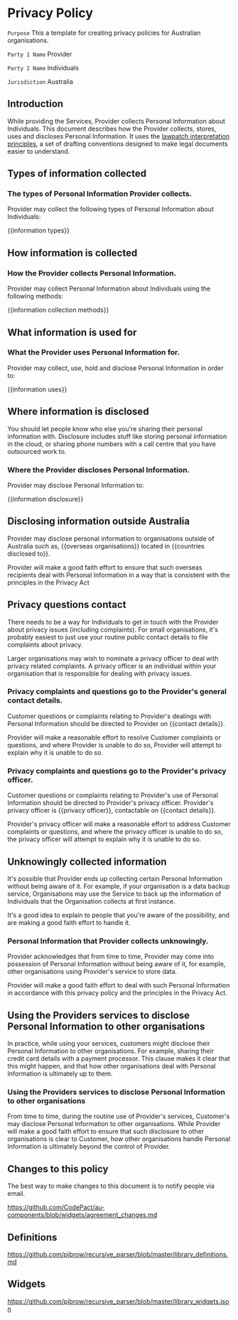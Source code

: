 # Privacy Policy

`Purpose` This a template for creating privacy policies for Australian organisations.

`Party 1 Name` Provider

`Party 2 Name` Individuals

`Jurisdiction` Australia

## Introduction

While providing the Services, Provider collects Personal Information about Individuals. This document describes how the Provider collects, stores, uses and discloses Personal Information.  It uses the [lawpatch interpretation principles](lawpatch.org), a set of drafting conventions designed to make legal documents easier to understand.

## Types of information collected

### The types of Personal Information Provider collects.

Provider may collect the following types of Personal Information about Individuals:

{{information types}}

## How information is collected

### How the Provider collects Personal Information.

Provider may collect Personal Information about Individuals using the following methods:

{{information collection methods}}

## What information is used for

### What the Provider uses Personal Information for.

Provider may collect, use, hold and disclose Personal Information in order to:

{{information uses}}

## Where information is disclosed

You should let people know who else you're sharing their personal information with. Disclosure includes stuff like storing personal information in the cloud, or sharing phone numbers with a call centre that you have outsourced work to.

### Where the Provider discloses Personal Information.

Provider may disclose Personal Information to:

{{information disclosure}}

## Disclosing information outside Australia

Provider may disclose personal information to organisations outside of Australia such as, {{overseas organisations}} located in {{countries disclosed to}}.

Provider will make a good faith effort to ensure that such overseas recipients deal with Personal Information in a way that is consistent with the principles in the Privacy Act

## Privacy questions contact

There needs to be a way for Individuals to get in touch with the Provider about privacy issues (including complaints).  For small organisations, it's probably easiest to just use your routine public contact details to file complaints about privacy.

Larger organisations may wish to nominate a privacy officer to deal with privacy related complaints. A privacy officer is an individual within your organisation that is responsible for dealing with privacy issues.

### Privacy complaints and questions go to the Provider's general contact details.

Customer questions or complaints relating to Provider's dealings with Personal Information should be directed to Provider on {{contact details}}.

Provider will make a reasonable effort to resolve Customer complaints or questions, and where Provider is unable to do so, Provider will attempt to explain why it is unable to do so.

### Privacy complaints and questions go to the Provider's privacy officer.

Customer questions or complaints relating to Provider's use of Personal Information should be directed to Provider's privacy officer. Provider's privacy officer is {{privacy officer}}, contactable on {{contact details}}.

Provider's privacy officer will make a reasonable effort to address Customer complaints or questions, and where the privacy officer is unable to do so, the privacy officer will attempt to explain why it is unable to do so.

## Unknowingly collected information

It's possible that Provider ends up collecting certain Personal Information without being aware of it. For example, if your organisation is a data backup service, Organisations may use the Service to back up the information of Individuals that the Organisation collects at first instance.

It's a good idea to explain to people that you're aware of the possibility, and are making a good faith effort to handle it.

### Personal Information that Provider collects unknowingly.

Provider acknowledges that from time to time, Provider may come into possession of Personal Information without being aware of it, for example, other organisations using Provider's service to store data.

Provider will make a good faith effort to deal with such Personal Information in accordance with this privacy policy and the principles in the Privacy Act.

## Using the Providers services to disclose Personal Information to other organisations

In practice, while using your services, customers might disclose their Personal Information to other organisations. For example, sharing their credit card details with a payment processor. This clause makes it clear that this might happen, and that how other organisations deal with Personal Information is ultimately up to them.

### Using the Providers services to disclose Personal Information to other organisations

From time to time, during the routine use of Provider's services, Customer's may disclose Personal Information to other organisations. While Provider will make a good faith effort to ensure that such disclosure to other organisations is clear to Customer, how other organisations handle Personal Information is ultimately beyond the control of Provider.

## Changes to this policy

The best way to make changes to this document is to notify people via email.

https://github.com/CodePact/au-components/blob/widgets/agreement_changes.md

## Definitions

https://github.com/pjbrow/recursive_parser/blob/master/library_definitions.md

## Widgets

https://github.com/pjbrow/recursive_parser/blob/master/library_widgets.json
